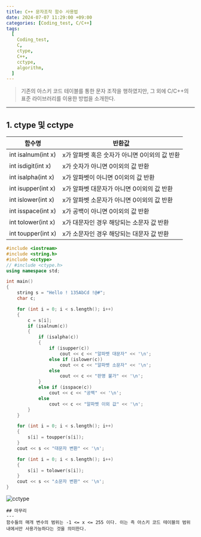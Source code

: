 ```yaml
---
title: C++ 문자조작 함수 사용법
date: 2024-07-07 11:29:00 +09:00
categories: [Coding_test, C/C++]
tags:
  [
    Coding_test,
    C,
    ctype,
    C++,
    cctype,
    algorithm,
  ]
---
```


> 기존의 아스키 코드 테이블를 통한 문자 조작을 행하였지만,
> 그 외에 C/C++의 표준 라이브러리를 이용한 방법을 소개한다.

---

## 1. ctype 및 cctype

|함수명|반환값| 
|---|---|
|int isalnum(int x)    |x가 알파벳 혹은 숫자가 아니면 0이외의 값 반환     |
|int isdigit(int x)    |x가 숫자가 아니면 0이외의 값 반환                |
|int isalpha(int x)    |x가 알파벳이 아니면 0이외의 값 반환              |
|int isupper(int x)    |x가 알파벳 대문자가 아니면 0이외의 값 반환       |
|int islower(int x)    |x가 알파벳 소문자가 아니면 0이외의 값 반환       |
|int isspace(int x)    |x가 공백이 아니면 0이외의 값 반환                |
|int tolower(int x)    |x가 대문자인 경우 해당되는 소문자 값 반환         |
|int toupper(int x)    |x가 소문자인 경우 해당되는 대문자 값 반환         |

```cpp
#include <iostream>
#include <string.h>
#include <cctype>
// #include <ctype.h>
using namespace std;

int main()
{
	string s = "Hello ! 135AbCd !@#";
	char c;

	for (int i = 0; i < s.length(); i++)
	{
		c = s[i];
		if (isalnum(c))
		{
			if (isalpha(c))
			{
				if (isupper(c))
					cout << c << "알파벳 대문자" << '\n';
				else if (islower(c))
					cout << c << "알파벳 소문자" << '\n';
				else
					cout << c << "판명 불가" << '\n';
			}
			else if (isspace(c))
				cout << c << "공백" << '\n';
			else
				cout << c << "알파벳 이외 값" << '\n';
		}
	}

	for (int i = 0; i < s.length(); i++)
	{
		s[i] = toupper(s[i]);
	}
	cout << s << "대문자 변환" << '\n';

	for (int i = 0; i < s.length(); i++)
	{
		s[i] = tolower(s[i]);
	}
	cout << s << "소문자 변환" << '\n';
}
```
![cctype](https://github.com/user-attachments/assets/ffa04fe8-d7e9-4e84-9dbd-2db42f641615)
```
## 마무리
---
함수들의 매개 변수의 범위는 -1 <= x <= 255 이다. 이는 즉 아스키 코드 테이블의 범위 내에서만 사용가능하다는 것을 의미한다.